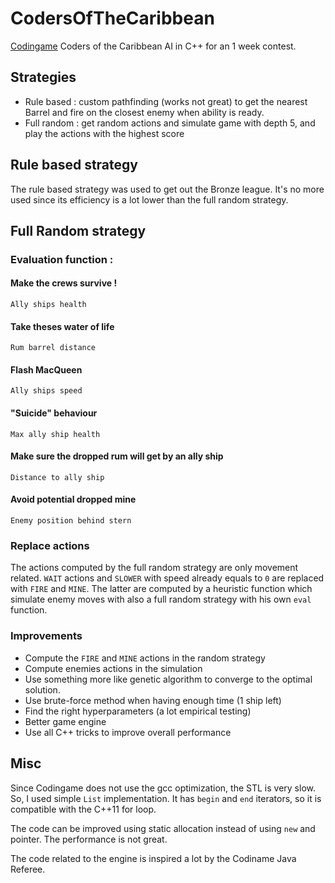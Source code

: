 # CodersOfTheCaribbean
[Codingame](https://www.codingame.com/leaderboards/challenge/coders-of-the-caribbean/global) Coders of the Caribbean AI in C++ for an 1 week contest.

## Strategies
- Rule based : custom pathfinding (works not great) to get the nearest Barrel and 
fire on the closest enemy when ability is ready.
- Full random : get random actions and simulate game with depth 5, and play the actions with the highest score

## Rule based strategy
The rule based strategy was used to get out the Bronze league. It's no more used since its efficiency
is a lot lower than the full random strategy.

## Full Random strategy

### Evaluation function : 

#### Make the crews survive !
```
Ally ships health
```

#### Take theses water of life
```
Rum barrel distance
```

#### Flash MacQueen
```
Ally ships speed
```

#### "Suicide" behaviour
```
Max ally ship health
```

#### Make sure the dropped rum will get by an ally ship 
```
Distance to ally ship
```

#### Avoid potential dropped mine
```
Enemy position behind stern
```

### Replace actions
The actions computed by the full random strategy are only movement related.
`WAIT` actions and `SLOWER` with speed already equals to `0` are replaced with `FIRE` and `MINE`. 
The latter are computed by a heuristic function which simulate enemy moves with also a full random strategy with his
own `eval` function.

### Improvements
- Compute the `FIRE` and `MINE` actions in the random strategy
- Compute enemies actions in the simulation
- Use something more like genetic algorithm to converge to the optimal solution.
- Use brute-force method when having enough time (1 ship left)
- Find the right hyperparameters (a lot empirical testing)
- Better game engine
- Use all C++ tricks to improve overall performance


## Misc
Since Codingame does not use the gcc optimization, the STL is very slow. So, I used simple `List` implementation. 
It has `begin` and `end` iterators, so it is compatible with the C++11 for loop. 

The code can be improved using static allocation instead of using `new` and pointer. The performance is not great.

The code related to the engine is inspired a lot by the Codiname Java Referee.



